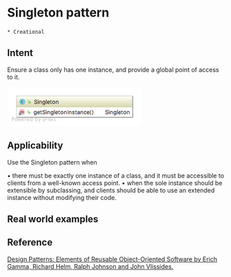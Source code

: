 # Singleton pattern
    * Creational

## Intent
Ensure a class only has one instance, and provide a global point of access to it.

![alt text](./doc/views/singleton.png "Singleton")

## Applicability
Use the Singleton pattern when 

• there must be exactly one instance of a class, and it must be accessible to clients from a well-known access point. 
• when the sole instance should be extensible by subclassing, and clients should be able to use an extended instance 
without modifying their code.

## Real world examples

## Reference
[Design Patterns: Elements of Reusable Object-Oriented Software by Erich Gamma, Richard Helm, Ralph Johnson and John Vlissides.](https://www.amazon.com/Design-Patterns-Elements-Reusable-Object-Oriented/dp/0201633612/)